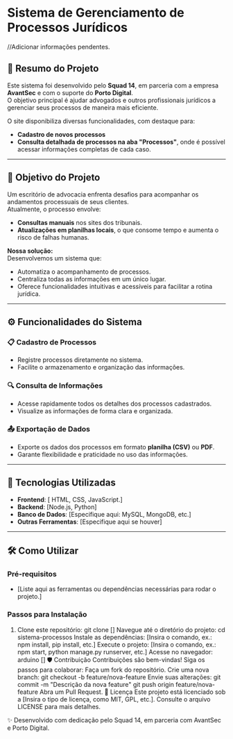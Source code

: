 # Sistema de Gerenciamento de Processos Jurídicos
//Adicionar informações pendentes.
## 📖 Resumo do Projeto

Este sistema foi desenvolvido pelo **Squad 14**, em parceria com a empresa **AvantSec** e com o suporte do **Porto Digital**.  
O objetivo principal é ajudar advogados e outros profissionais jurídicos a gerenciar seus processos de maneira mais eficiente.  

O site disponibiliza diversas funcionalidades, com destaque para:  
- **Cadastro de novos processos**  
- **Consulta detalhada de processos na aba "Processos"**, onde é possível acessar informações completas de cada caso.

---

## 🎯 Objetivo do Projeto

Um escritório de advocacia enfrenta desafios para acompanhar os andamentos processuais de seus clientes.  
Atualmente, o processo envolve:  
- **Consultas manuais** nos sites dos tribunais.  
- **Atualizações em planilhas locais**, o que consome tempo e aumenta o risco de falhas humanas.

**Nossa solução:**  
Desenvolvemos um sistema que:  
- Automatiza o acompanhamento de processos.  
- Centraliza todas as informações em um único lugar.  
- Oferece funcionalidades intuitivas e acessíveis para facilitar a rotina jurídica.

---

## ⚙️ Funcionalidades do Sistema

### 📋 Cadastro de Processos
- Registre processos diretamente no sistema.  
- Facilite o armazenamento e organização das informações.

### 🔍 Consulta de Informações
- Acesse rapidamente todos os detalhes dos processos cadastrados.  
- Visualize as informações de forma clara e organizada.

### 📤 Exportação de Dados
- Exporte os dados dos processos em formato **planilha (CSV)** ou **PDF**.  
- Garante flexibilidade e praticidade no uso das informações.

---

## 🚀 Tecnologias Utilizadas

- **Frontend**: [ HTML, CSS, JavaScript.]  
- **Backend**: [Node.js, Python]  
- **Banco de Dados**: [Especifique aqui: MySQL, MongoDB, etc.]  
- **Outras Ferramentas**: [Especifique aqui se houver]

---

## 🛠️ Como Utilizar

### Pré-requisitos
- [Liste aqui as ferramentas ou dependências necessárias para rodar o projeto.]

### Passos para Instalação
1. Clone este repositório:
   git clone []
Navegue até o diretório do projeto:
cd sistema-processos
Instale as dependências:
[Insira o comando, ex.: npm install, pip install, etc.]
Execute o projeto:
[Insira o comando, ex.: npm start, python manage.py runserver, etc.]
Acesse no navegador:
arduino
[]
🛡️ Contribuição
Contribuições são bem-vindas!
Siga os passos para colaborar:
Faça um fork do repositório.
Crie uma nova branch:
git checkout -b feature/nova-feature
Envie suas alterações:
git commit -m "Descrição da nova feature"
git push origin feature/nova-feature
Abra um Pull Request.
📜 Licença
Este projeto está licenciado sob a [Insira o tipo de licença, como MIT, GPL, etc.]. Consulte o arquivo LICENSE para mais detalhes.

✨ Desenvolvido com dedicação pelo Squad 14, em parceria com AvantSec e Porto Digital.
